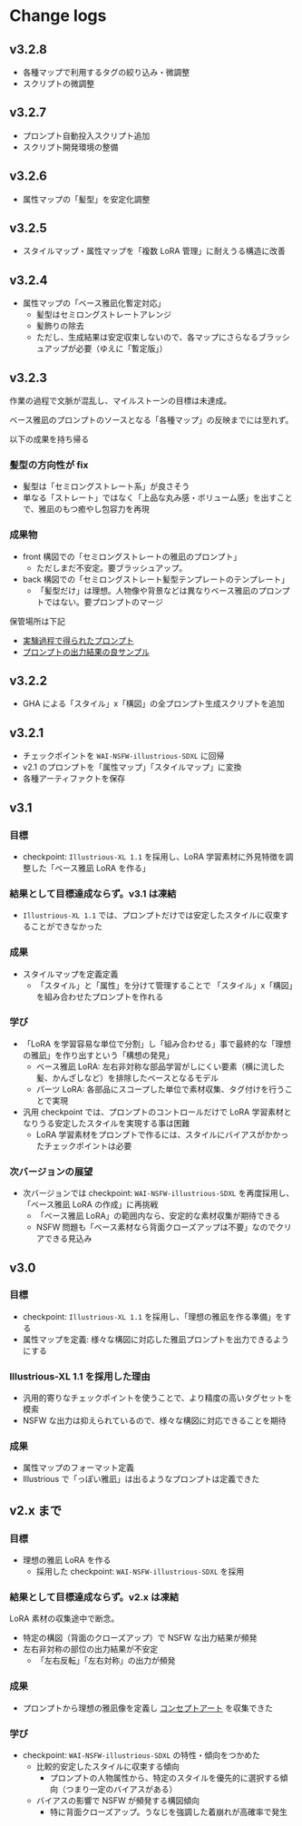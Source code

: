 # Change logs

## v3.2.8

- 各種マップで利用するタグの絞り込み・微調整
- スクリプトの微調整

## v3.2.7

- プロンプト自動投入スクリプト追加
- スクリプト開発環境の整備

## v3.2.6

- 属性マップの「髪型」を安定化調整

## v3.2.5

- スタイルマップ・属性マップを「複数 LoRA 管理」に耐えうる構造に改善

## v3.2.4

- 属性マップの「ベース雅凪化暫定対応」
  - 髪型はセミロングストレートアレンジ
  - 髪飾りの除去
  - ただし、生成結果は安定収束しないので、各マップにさらなるブラッシュアップが必要（ゆえに「暫定版」）

## v3.2.3

作業の過程で文脈が混乱し、マイルストーンの目標は未達成。

ベース雅凪のプロンプトのソースとなる「各種マップ」の反映までには至れず。

以下の成果を持ち帰る

### 髪型の方向性が fix

- 髪型は「セミロングストレート系」が良さそう
- 単なる「ストレート」ではなく「上品な丸み感・ボリューム感」を出すことで、雅凪のもつ癒やし包容力を再現

### 成果物

- front 構図での「セミロングストレートの雅凪のプロンプト」
  - ただしまだ不安定。要ブラッシュアップ。
- back 構図での「セミロングストレート髪型テンプレートのテンプレート」
  - 「髪型だけ」は理想。人物像や背景などは異なりベース雅凪のプロンプトではない。要プロンプトのマージ

保管場所は下記

- [実験過程で得られたプロンプト](artifacts/v3.2.3_not_completed/prompts/)
- [プロンプトの出力結果の良サンプル](artifacts/v3.2.3_not_completed/images/)

## v3.2.2

- GHA による「スタイル」x「構図」の全プロンプト生成スクリプトを追加

## v3.2.1

- チェックポイントを `WAI-NSFW-illustrious-SDXL` に回帰
- v2.1 のプロンプトを「属性マップ」「スタイルマップ」に変換
- 各種アーティファクトを保存

## v3.1

### 目標

- checkpoint: `Illustrious-XL 1.1` を採用し、LoRA 学習素材に外見特徴を調整した「ベース雅凪 LoRA を作る」

### 結果として目標達成ならず。v3.1 は凍結

- `Illustrious-XL 1.1` では、プロンプトだけでは安定したスタイルに収束することができなかった

### 成果

- スタイルマップを定義定義
  - 「スタイル」と「属性」を分けて管理することで 「スタイル」x「構図」を組み合わせたプロンプトを作れる

### 学び

- 「LoRA を学習容易な単位で分割」し「組み合わせる」事で最終的な「理想の雅凪」を作り出すという「構想の発見」
  - ベース雅凪 LoRA: 左右非対称な部品学習がしにくい要素（横に流した髪、かんざしなど）を排除したベースとなるモデル
  - パーツ LoRA: 各部品にスコープした単位で素材収集、タグ付けを行うことで実現
- 汎用 checkpoint では、プロンプトのコントロールだけで LoRA 学習素材となりうる安定したスタイルを実現する事は困難
  - LoRA 学習素材をプロンプトで作るには、スタイルにバイアスがかかったチェックポイントは必要

### 次バージョンの展望

- 次バージョンでは checkpoint: `WAI-NSFW-illustrious-SDXL` を再度採用し、「ベース雅凪 LoRA の作成」に再挑戦
  - 「ベース雅凪 LoRA」の範囲内なら、安定的な素材収集が期待できる
  - NSFW 問題も「ベース素材なら背面クローズアップは不要」なのでクリアできる見込み

## v3.0

### 目標

- checkpoint: `Illustrious-XL 1.1` を採用し、「理想の雅凪を作る準備」をする
- 属性マップを定義: 様々な構図に対応した雅凪プロンプトを出力できるようにする

### Illustrious-XL 1.1 を採用した理由

- 汎用的寄りなチェックポイントを使うことで、より精度の高いタグセットを模索
- NSFW な出力は抑えられているので、様々な構図に対応できることを期待

### 成果

- 属性マップのフォーマット定義
- Illustrious で「っぽい雅凪」は出るようなプロンプトは定義できた

## v2.x まで

### 目標

- 理想の雅凪 LoRA を作る
  - 採用した checkpoint: `WAI-NSFW-illustrious-SDXL` を採用

### 結果として目標達成ならず。v2.x は凍結

LoRA 素材の収集途中で断念。

- 特定の構図（背面のクローズアップ）で NSFW な出力結果が頻発
- 左右非対称の部位の出力結果が不安定
  - 「左右反転」「左右対称」の出力が頻発

### 成果

- プロンプトから理想の雅凪像を定義し [コンセプトアート](./concept_images/) を収集できた

### 学び

- checkpoint: `WAI-NSFW-illustrious-SDXL` の特性・傾向をつかめた
  - 比較的安定したスタイルに収束する傾向
    - プロンプトの人物属性から、特定のスタイルを優先的に選択する傾向（つまり一定のバイアスがある）
  - バイアスの影響で NSFW が頻発する構図傾向
    - 特に背面クローズアップ。うなじを強調した着崩れが高確率で発生
